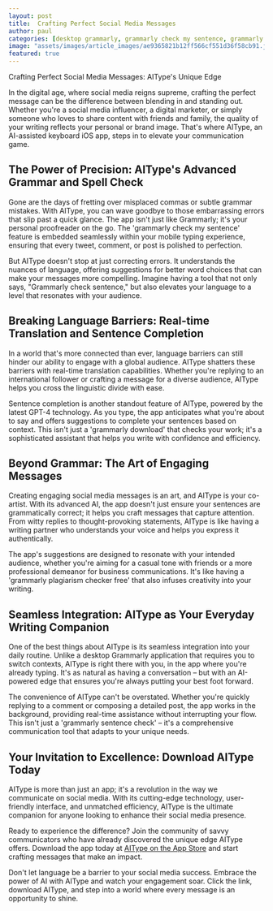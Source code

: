 ```yaml
---
layout: post
title:  Crafting Perfect Social Media Messages
author: paul
categories: [desktop grammarly, grammarly check my sentence, grammarly download, grammarly check sentence, grammarly sentence check, grammarly plagiarism checker free, like grammarly]
image: "assets/images/article_images/ae9365821b12ff566cf551d36f58cb91.jpg"
featured: true
---
```


Crafting Perfect Social Media Messages: AIType's Unique Edge

In the digital age, where social media reigns supreme, crafting the perfect message can be the difference between blending in and standing out. Whether you're a social media influencer, a digital marketer, or simply someone who loves to share content with friends and family, the quality of your writing reflects your personal or brand image. That's where AIType, an AI-assisted keyboard iOS app, steps in to elevate your communication game.

## The Power of Precision: AIType's Advanced Grammar and Spell Check

Gone are the days of fretting over misplaced commas or subtle grammar mistakes. With AIType, you can wave goodbye to those embarrassing errors that slip past a quick glance. The app isn't just like Grammarly; it's your personal proofreader on the go. The 'grammarly check my sentence' feature is embedded seamlessly within your mobile typing experience, ensuring that every tweet, comment, or post is polished to perfection.

But AIType doesn't stop at just correcting errors. It understands the nuances of language, offering suggestions for better word choices that can make your messages more compelling. Imagine having a tool that not only says, "Grammarly check sentence," but also elevates your language to a level that resonates with your audience.

## Breaking Language Barriers: Real-time Translation and Sentence Completion

In a world that's more connected than ever, language barriers can still hinder our ability to engage with a global audience. AIType shatters these barriers with real-time translation capabilities. Whether you're replying to an international follower or crafting a message for a diverse audience, AIType helps you cross the linguistic divide with ease.

Sentence completion is another standout feature of AIType, powered by the latest GPT-4 technology. As you type, the app anticipates what you're about to say and offers suggestions to complete your sentences based on context. This isn't just a 'grammarly download' that checks your work; it's a sophisticated assistant that helps you write with confidence and efficiency.

## Beyond Grammar: The Art of Engaging Messages

Creating engaging social media messages is an art, and AIType is your co-artist. With its advanced AI, the app doesn't just ensure your sentences are grammatically correct; it helps you craft messages that capture attention. From witty replies to thought-provoking statements, AIType is like having a writing partner who understands your voice and helps you express it authentically.

The app's suggestions are designed to resonate with your intended audience, whether you're aiming for a casual tone with friends or a more professional demeanor for business communications. It's like having a 'grammarly plagiarism checker free' that also infuses creativity into your writing.

## Seamless Integration: AIType as Your Everyday Writing Companion

One of the best things about AIType is its seamless integration into your daily routine. Unlike a desktop Grammarly application that requires you to switch contexts, AIType is right there with you, in the app where you're already typing. It's as natural as having a conversation – but with an AI-powered edge that ensures you're always putting your best foot forward.

The convenience of AIType can't be overstated. Whether you're quickly replying to a comment or composing a detailed post, the app works in the background, providing real-time assistance without interrupting your flow. This isn't just a 'grammarly sentence check' – it's a comprehensive communication tool that adapts to your unique needs.

## Your Invitation to Excellence: Download AIType Today

AIType is more than just an app; it's a revolution in the way we communicate on social media. With its cutting-edge technology, user-friendly interface, and unmatched efficiency, AIType is the ultimate companion for anyone looking to enhance their social media presence.

Ready to experience the difference? Join the community of savvy communicators who have already discovered the unique edge AIType offers. Download the app today at [AIType on the App Store](https://apps.apple.com/us/app/aitype-grammar-check-keyboard/id6469163944) and start crafting messages that make an impact.

Don't let language be a barrier to your social media success. Embrace the power of AI with AIType and watch your engagement soar. Click the link, download AIType, and step into a world where every message is an opportunity to shine.